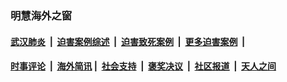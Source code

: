 
### 明慧海外之窗

####  [武汉肺炎](indexes/365.md?t=04230501) &nbsp;|&nbsp;  [迫害案例综述](indexes/328.md?t=04230501) &nbsp;|&nbsp; [迫害致死案例](indexes/277.md?t=04230501)  &nbsp;|&nbsp; [更多迫害案例](indexes/81.md?t=04230501)  &nbsp;|&nbsp; 
####  [时事评论](indexes/19.md?t=04230501) &nbsp;|&nbsp; [海外简讯](indexes/245.md?t=04230501)&nbsp;|&nbsp;  [社会支持](indexes/140.md?t=04230501) &nbsp;|&nbsp; [褒奖决议](indexes/282.md?t=04230501) &nbsp;|&nbsp; [社区报道](indexes/91.md?t=04230501)  &nbsp;|&nbsp; [天人之间](indexes/78.md?t=04230501) 


